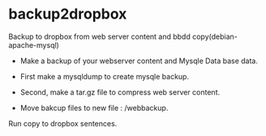 # backup2dropbox
Backup to dropbox from web server content and bbdd copy(debian-apache-mysql)


- Make a backup of your webserver content and Mysqle Data base data.

- First make a mysqldump to create mysqle backup.

- Second, make a tar.gz file to compress web server content.

- Move bakcup files to new file : /webbackup.

Run copy to dropbox sentences.

